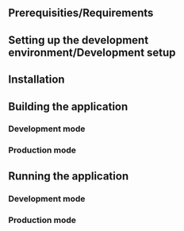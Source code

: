 Prerequisities/Requirements
------------

Setting up the development environment/Development setup
------------

Installation
------------

Building the application
------------

### Development mode


### Production mode


Running the application
------------

### Development mode


### Production mode
